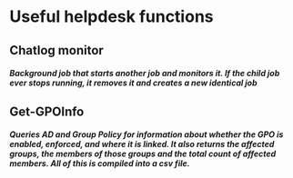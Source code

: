 # Useful helpdesk functions
## Chatlog monitor
##### Background job that starts another job and monitors it.  If the child job ever stops running, it removes it and creates a new identical job
## Get-GPOInfo
##### Queries AD and Group Policy for information about whether the GPO is enabled, enforced, and where it is linked.  It also returns the affected groups, the members of those groups and the total count of affected members. All of this is compiled into a csv file.
